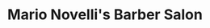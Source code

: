 ---
title: "Mario Novelli's Barber Salon"
url: /river-grove/mario-novellis-barber-salon/
shop: hairdresser
---